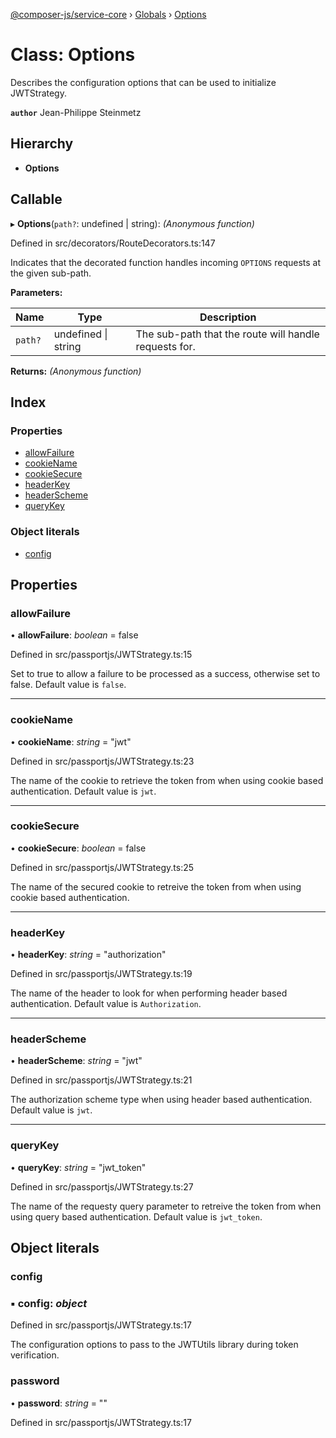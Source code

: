 [@composer-js/service-core](../README.md) › [Globals](../globals.md) › [Options](options.md)

# Class: Options

Describes the configuration options that can be used to initialize JWTStrategy.

**`author`** Jean-Philippe Steinmetz

## Hierarchy

* **Options**

## Callable

▸ **Options**(`path?`: undefined | string): *(Anonymous function)*

Defined in src/decorators/RouteDecorators.ts:147

Indicates that the decorated function handles incoming `OPTIONS` requests at the given sub-path.

**Parameters:**

Name | Type | Description |
------ | ------ | ------ |
`path?` | undefined &#124; string | The sub-path that the route will handle requests for.  |

**Returns:** *(Anonymous function)*

## Index

### Properties

* [allowFailure](options.md#allowfailure)
* [cookieName](options.md#cookiename)
* [cookieSecure](options.md#cookiesecure)
* [headerKey](options.md#headerkey)
* [headerScheme](options.md#headerscheme)
* [queryKey](options.md#querykey)

### Object literals

* [config](options.md#config)

## Properties

###  allowFailure

• **allowFailure**: *boolean* = false

Defined in src/passportjs/JWTStrategy.ts:15

Set to true to allow a failure to be processed as a success, otherwise set to false. Default value is `false`.

___

###  cookieName

• **cookieName**: *string* = "jwt"

Defined in src/passportjs/JWTStrategy.ts:23

The name of the cookie to retrieve the token from when using cookie based authentication. Default value is `jwt`.

___

###  cookieSecure

• **cookieSecure**: *boolean* = false

Defined in src/passportjs/JWTStrategy.ts:25

The name of the secured cookie to retreive the token from when using cookie based authentication.

___

###  headerKey

• **headerKey**: *string* = "authorization"

Defined in src/passportjs/JWTStrategy.ts:19

The name of the header to look for when performing header based authentication. Default value is `Authorization`.

___

###  headerScheme

• **headerScheme**: *string* = "jwt"

Defined in src/passportjs/JWTStrategy.ts:21

The authorization scheme type when using header based authentication. Default value is `jwt`.

___

###  queryKey

• **queryKey**: *string* = "jwt_token"

Defined in src/passportjs/JWTStrategy.ts:27

The name of the requesty query parameter to retreive the token from when using query based authentication. Default value is `jwt_token`.

## Object literals

###  config

### ▪ **config**: *object*

Defined in src/passportjs/JWTStrategy.ts:17

The configuration options to pass to the JWTUtils library during token verification.

###  password

• **password**: *string* = ""

Defined in src/passportjs/JWTStrategy.ts:17
